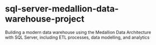 # sql-server-medallion-data-warehouse-project
Building a modern data warehouse using the Medallion Data Architecture with SQL Server, including ETL processes, data modelling, and analytics
